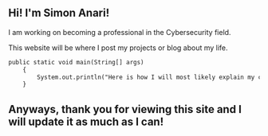 ## Hi! I'm Simon Anari!

I am working on becoming a professional in the Cybersecurity field.

This website will be where I post my projects or blog about my life.

```markdown
public static void main(String[] args)
    {
        System.out.println("Here is how I will most likely explain my code for my projects. Very cool feature.");
    }
```

## Anyways, thank you for viewing this site and I will update it as much as I can!



